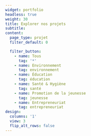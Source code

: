 ```yaml
---
widget: portfolio
headless: true
weight: 30
title: Explorer nos projets
subtitle:
content:
  page_type: projet
  filter_default: 0

  filter_button:
    - name: Tous
      tag: '*'
    - name: Environnement
      tag: environnement
    - name: Éducation
      tag: éducation
    - name: Santé & Hygiène
      tag: santé
    - name: Promotion de la jeunesse
      tag: jeunesse
    - name: Entrepreneuriat
      tag: entrepreneuriat
design:
  columns: '1'
  view: 3
  flip_alt_rows: false
---
```

